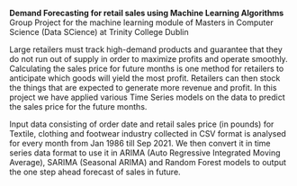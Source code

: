 **Demand Forecasting for retail sales using Machine Learning Algorithms**
Group Project for the machine learning module of Masters in Computer Science (Data SCience) at Trinity College Dublin

Large retailers must track high-demand products and guarantee that they do not run out of supply in order to 
maximize profits and operate smoothly. Calculating the sales price for future months is one method for retailers 
to anticipate which goods will yield the most profit. Retailers can then stock the things that are expected to 
generate more revenue and profit. In this project we have applied various Time Series models on the data to 
predict the sales price for the future months.

Input data consisting of order date and retail sales price (in pounds) for Textile, clothing and footwear industry 
collected in CSV format is analysed for every month from Jan 1986 till Sep 2021. We then convert it in time series 
data format to use it in ARIMA (Auto Regressive Integrated Moving Average), SARIMA (Seasonal ARIMA) and 
Random Forest models to output the one step ahead forecast of sales in future.
